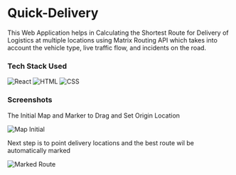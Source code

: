 # Quick-Delivery

This Web Application helps in Calculating the Shortest Route for Delivery of Logistics at multiple locations using Matrix Routing API which takes into account the vehicle type, live traffic flow, and incidents on the road.

### Tech Stack Used
![React](https://img.shields.io/badge/React-20232A?style=for-the-badge&logo=react&logoColor=61DAFB)
![HTML](https://img.shields.io/badge/HTML5-E34F26?style=for-the-badge&logo=html5&logoColor=white)
![CSS](https://img.shields.io/badge/CSS3-1572B6?style=for-the-badge&logo=css3&logoColor=white)

### Screenshots

The Initial Map and Marker to Drag and Set Origin Location

![Map Initial](/media/ronak/Secondary_NVME/projects/Deliver-Quick/quick-delivery/images/img01.png)

Next step is to point delivery locations and the best route wil be automatically marked

![Marked Route](/media/ronak/Secondary_NVME/projects/Deliver-Quick/quick-delivery/images/img02.png)